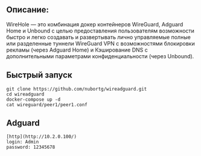 ## Описание:

WireHole — это комбинация докер контейнеров WireGuard, Adguard Home и Unbound с целью предоставления пользователям возможности
быстро и легко создавать и развертывать лично управляемые полные или разделенные туннели WireGuard VPN
с возможностями блокировки рекламы (через Adguard Home) и Кэширование DNS с дополнительными параметрами конфиденциальности (через Unbound).


## Быстрый запуск

```shell
git clone https://github.com/nubortg/wireadguard.git
cd wireadguard
docker-compose up -d
cat wireguard/peer1/peer1.conf
```

## Adguard

```
[http](http://10.2.0.100/)
login: Admin 
password: 12345678
```

